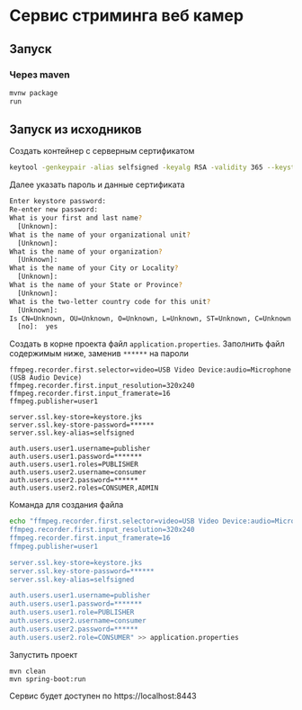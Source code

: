 # Сервис стриминга веб камер
## Запуск
### Через maven

```bash
mvnw package
run
```

## Запуск из исходников

Создать контейнер с серверным сертификатом

```bash
keytool -genkeypair -alias selfsigned -keyalg RSA -validity 365 --keystore keystore.jks
```

Далее указать пароль и данные сертификата

```bash
Enter keystore password:  
Re-enter new password: 
What is your first and last name?
  [Unknown]:  
What is the name of your organizational unit?
  [Unknown]:  
What is the name of your organization?
  [Unknown]:  
What is the name of your City or Locality?
  [Unknown]:  
What is the name of your State or Province?
  [Unknown]:  
What is the two-letter country code for this unit?
  [Unknown]:  
Is CN=Unknown, OU=Unknown, O=Unknown, L=Unknown, ST=Unknown, C=Unknown correct?
  [no]:  yes
```

Создать в корне проекта файл `application.properties`. Заполнить файл содержимым ниже, заменив `******` на пароли

```properties
ffmpeg.recorder.first.selector=video=USB Video Device:audio=Microphone (USB Audio Device)
ffmpeg.recorder.first.input_resolution=320x240
ffmpeg.recorder.first.input_framerate=16
ffmpeg.publisher=user1

server.ssl.key-store=keystore.jks
server.ssl.key-store-password=******
server.ssl.key-alias=selfsigned

auth.users.user1.username=publisher
auth.users.user1.password=*******
auth.users.user1.roles=PUBLISHER
auth.users.user2.username=consumer
auth.users.user2.password=******
auth.users.user2.roles=CONSUMER,ADMIN
```

Команда для создания файла

```bash
echo "ffmpeg.recorder.first.selector=video=USB Video Device:audio=Microphone (USB Audio Device)
ffmpeg.recorder.first.input_resolution=320x240
ffmpeg.recorder.first.input_framerate=16
ffmpeg.publisher=user1

server.ssl.key-store=keystore.jks
server.ssl.key-store-password=******
server.ssl.key-alias=selfsigned

auth.users.user1.username=publisher
auth.users.user1.password=*******
auth.users.user1.role=PUBLISHER
auth.users.user2.username=consumer
auth.users.user2.password=******
auth.users.user2.role=CONSUMER" >> application.properties

```

Запустить проект

```properties
mvn clean
mvn spring-boot:run
```

Сервис будет доступен по https://localhost:8443
